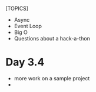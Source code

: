 [TOPICS]
- Async
- Event Loop
- Big O
- Questions about a hack-a-thon


# Day 3.4

- more work on a sample project
- 